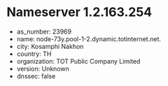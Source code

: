 # Nameserver 1.2.163.254

* as_number: 23969
* name: node-73y.pool-1-2.dynamic.totinternet.net.
* city: Kosamphi Nakhon
* country: TH
* organization: TOT Public Company Limited
* version: Unknown
* dnssec: false
